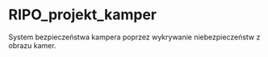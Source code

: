 # RIPO_projekt_kamper

System bezpieczeństwa kampera poprzez wykrywanie niebezpieczeństw z obrazu kamer.
